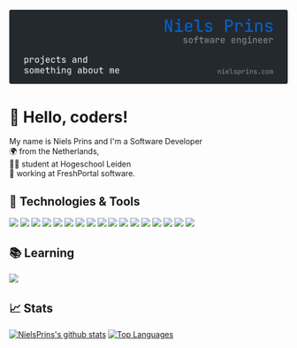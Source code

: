 [![Header](https://raw.githubusercontent.com/NielsPrins/NielsPrins/main/banner.png "Banner")](https://www.nielsprins.com/)

# 👋 Hello, coders!
My name is Niels Prins and I'm a Software Developer<br/>
🌍 from the Netherlands,<br/>
👨‍🎓 student at Hogeschool Leiden<br/>
💼 working at FreshPortal software.

## 🔧 Technologies & Tools
![](https://img.shields.io/badge/Code-JavaScript-informational?style=flat&logo=javascript&logoColor=white&color=0366d6)
![](https://img.shields.io/badge/Code-TypeScript-informational?style=flat&logo=typescript&logoColor=white&color=0366d6)
![](https://img.shields.io/badge/Code-Python-informational?style=flat&logo=python&logoColor=white&color=0366d6)
![](https://img.shields.io/badge/Code-PHP-informational?style=flat&logo=php&logoColor=white&color=0366d6)
![](https://img.shields.io/badge/Code-Java-informational?style=flat&logo=java&logoColor=white&color=0366d6)
![](https://img.shields.io/badge/Code-Node.js-informational?style=flat&logo=node.js&logoColor=white&color=0366d6)
![](https://img.shields.io/badge/Code-Sass-informational?style=flat&logo=sass&logoColor=white&color=0366d6)
![](<https://img.shields.io/badge/Code-C Sharp-informational?style=flat&logo=c-sharp&logoColor=white&color=0366d6>)
![](https://img.shields.io/badge/Code-Dart-informational?style=flat&logo=dart&logoColor=white&color=0366d6)
![](https://img.shields.io/badge/Code-AutoHotkey-informational?style=flat&logo=habr&logoColor=white&color=0366d6)
![](https://img.shields.io/badge/SDK-Flutter-informational?style=flat&logo=flutter&logoColor=white&color=0366d6)
![](https://img.shields.io/badge/Frameworks-Angular-informational?style=flat&logo=angular&logoColor=white&color=0366d6)
![](https://img.shields.io/badge/Tools-Docker-informational?style=flat&logo=docker&logoColor=white&color=0366d6)
![](https://img.shields.io/badge/Tools-MongoDB-informational?style=flat&logo=mongodb&logoColor=white&color=0366d6)
![](https://img.shields.io/badge/Tools-Firebase-informational?style=flat&logo=firebase&logoColor=white&color=0366d6)
![](https://img.shields.io/badge/Tools-MySQL-informational?style=flat&logo=mysql&logoColor=white&color=0366d6)
![](https://img.shields.io/badge/Editor-JetBrains-informational?style=flat&logo=jetbrains&logoColor=white&color=0366d6)


## 📚 Learning
![](https://img.shields.io/badge/Code-React-informational?style=flat&logo=react&logoColor=white&color=0366d6)

## 📈 Stats
[![NielsPrins's github stats](https://github-readme-stats.vercel.app/api?username=NielsPrins&count_private=true&show_icons=true&line_height=20&title_color=0366d6&icon_color=0366d6)](https://github.com/anuraghazra/github-readme-stats)
[![Top Languages](https://github-readme-stats.vercel.app/api/top-langs/?username=NielsPrins&count_private=true&langs_count=6&layout=compact&title_color=0366d6&icon_color=0366d6)](https://github.com/anuraghazra/github-readme-stats)
